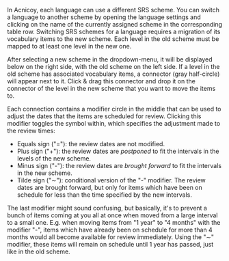 In Acnicoy, each language can use a different SRS scheme. You can switch a language to another scheme by opening the language settings and clicking on the name of the currently assigned scheme in the corresponding table row.
Switching SRS schemes for a language requires a migration of its vocabulary items to the new scheme. Each level in the old scheme must be mapped to at least one level in the new one.

After selecting a new scheme in the dropdown-menu, it will be displayed below on the right side, with the old scheme on the left side. If a level in the old scheme has associated vocabulary items, a connector (gray half-circle) will appear next to it. Click & drag this connector and drop it on the connector of the level in the new scheme that you want to move the items to.

Each connection contains a modifier circle in the middle that can be used to adjust the dates that the items are scheduled for review. Clicking this modifier toggles the symbol within, which specifies the adjustment made to the review times:

- Equals sign ("="): the review dates are not modified.
- Plus sign ("+"): the review dates are *postponed* to fit the intervals in the levels of the new scheme.
- Minus sign ("-"): the review dates are *brought forward* to fit the intervals in the new scheme.
- Tilde sign ("∼"): conditional version of the "-" modifier. The review dates are brought forward, but only for items which have been on schedule for less than the time specified by the new intervals.

The last modifier might sound confusing, but basically, it's to prevent a bunch of items coming at you all at once when moved from a large interval to a small one. E.g. when moving items from "1 year" to "4 months" with the modifier "-", items which have already been on schedule for more than 4 months would all become available for review immediately. Using the "∼" modifier, these items will remain on schedule until 1 year has passed, just like in the old scheme.
